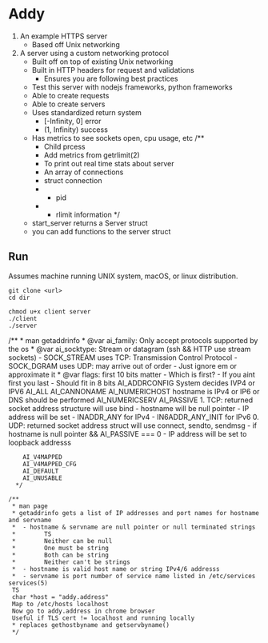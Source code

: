 # Addy
1. An example HTTPS server
	- Based off Unix networking
2. A server using a custom networking protocol
	- Built off on top of existing Unix networking
	- Built in HTTP headers for request and validations
		- Ensures you are following best practices
	- Test this server with nodejs frameworks, python frameworks
	- Able to create requests
	- Able to create servers
	- Uses standardized return system
		- [-Infinity, 0] error
		- (1, Infinity) success
	- Has metrics to see sockets open, cpu usage, etc
		/**
		 * Child prcess
		 * Add metrics from getrlimit(2)
		 * To print out real time stats about server
		 * An array of connections
		 * struct connection 
		 * 	- pid
		 * 	- rlimit information
		 */
	- start_server returns a Server struct
	- you can add functions to the server struct


## Run
Assumes machine running UNIX system, macOS, or linux distribution.

```
git clone <url>
cd dir

chmod u+x client server
./client
./server
```

/**
	  * man getaddrinfo 
	  * @var ai_family: Only accept protocols supported by the os
	  * @var ai_socktype: Stream or datagram (ssh && HTTP use stream sockets)
	   	- SOCK_STREAM uses TCP: Transmission Control Protocol
		- SOCK_DGRAM uses UDP: may arrive out of order
			- Just ignore em or approximate it
	  * @var flags: first 10 bits matter
	  	- Which is first?
		- If you aint first you last
		- Should fit in 8 bits
		AI_ADDRCONFIG System decides IVP4 or IPV6
		AI_ALL 
		AI_CANNONAME
		AI_NUMERICHOST hostname is IPv4 or IP6 or DNS should be performed
		AI_NUMERICSERV
		AI_PASSIVE 
			1. TCP: returned socket address structure will use bind
				- hostname will be null pointer
				- IP address will be set 
					- INADDR_ANY for IPv4
					- IN6ADDR_ANY_INIT for IPv6
			0. UDP: returned socket address struct will use connect, sendto, sendmsg
				- if hostname is null pointer && AI_PASSIVE === 0
					- IP address will be set to loopback addresss 


		AI_V4MAPPED
		AI_V4MAPPED_CFG
		AI_DEFAULT
		AI_UNUSABLE	
	  */

	/**
	 * man page
	 * getaddrinfo gets a list of IP addresses and port names for hostname and servname
	 * 	- hostname & servname are null pointer or null terminated strings
	 * 		  TS
	 * 		  Neither can be null
	 * 		  One must be string
	 * 		  Both can be string
	 * 		  Neither can't be strings
	 * 	- hostname is valid host name or string IPv4/6 addresss
	 * 	- servname is port number of service name listed in /etc/services services(5)
	 TS
	 char *host = "addy.address"
	 Map to /etc/hosts localhost
	 Now go to addy.address in chrome browser
	 Useful if TLS cert != localhost and running locally
	 * replaces gethostbyname and getservbyname()
	 */

